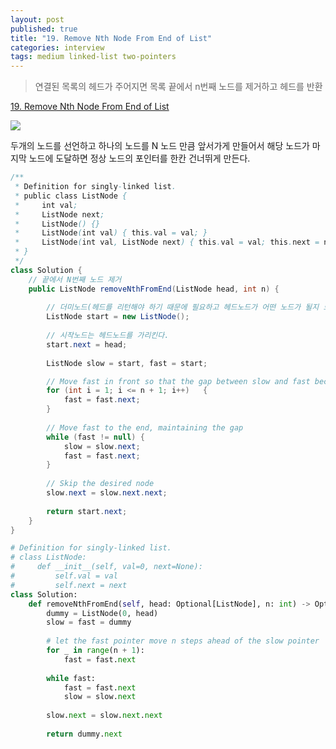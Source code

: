 ```yaml
---
layout: post
published: true
title: "19. Remove Nth Node From End of List"
categories: interview
tags: medium linked-list two-pointers
---
```


> 연결된 목록의 헤드가 주어지면 목록 끝에서 n번째 노드를 제거하고 헤드를 반환

[19. Remove Nth Node From End of List](https://leetcode.com/problems/remove-nth-node-from-end-of-list/)

![](https://assets.leetcode.com/uploads/2020/10/03/remove_ex1.jpg)

두개의 노드를 선언하고 하나의 노드를 N 노드 만큼 앞서가게 만들어서 해당 노드가 마지막 노드에 도달하면 정상 노드의 포인터를 한칸 건너뛰게 만든다.

```java
/**
 * Definition for singly-linked list.
 * public class ListNode {
 *     int val;
 *     ListNode next;
 *     ListNode() {}
 *     ListNode(int val) { this.val = val; }
 *     ListNode(int val, ListNode next) { this.val = val; this.next = next; }
 * }
 */
class Solution {
    // 끝에서 N번째 노드 제거
    public ListNode removeNthFromEnd(ListNode head, int n) {
        
        // 더미노드(헤드를 리턴해야 하기 때문에 필요하고 헤드노드가 어떤 노드가 될지 모르기 때문에 더미노드로 선언)
        ListNode start = new ListNode();
        
        // 시작노드는 헤드노드를 가리킨다.
        start.next = head;
        
        ListNode slow = start, fast = start;

        // Move fast in front so that the gap between slow and fast becomes n
        for (int i = 1; i <= n + 1; i++)   {
            fast = fast.next;
        }
        
        // Move fast to the end, maintaining the gap
        while (fast != null) {
            slow = slow.next;
            fast = fast.next;
        }
        
        // Skip the desired node
        slow.next = slow.next.next;
        
        return start.next;
    }
}
```

```python
# Definition for singly-linked list.
# class ListNode:
#     def __init__(self, val=0, next=None):
#         self.val = val
#         self.next = next
class Solution:
    def removeNthFromEnd(self, head: Optional[ListNode], n: int) -> Optional[ListNode]:
        dummy = ListNode(0, head)
        slow = fast = dummy
        
        # let the fast pointer move n steps ahead of the slow pointer
        for _ in range(n + 1): 
            fast = fast.next
        
        while fast:
            fast = fast.next
            slow = slow.next
            
        slow.next = slow.next.next
        
        return dummy.next
```
